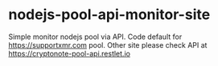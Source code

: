 # nodejs-pool-api-monitor-site
Simple monitor nodejs pool via API. Code default for https://supportxmr.com pool. Other site please check API at https://cryptonote-pool-api.restlet.io
